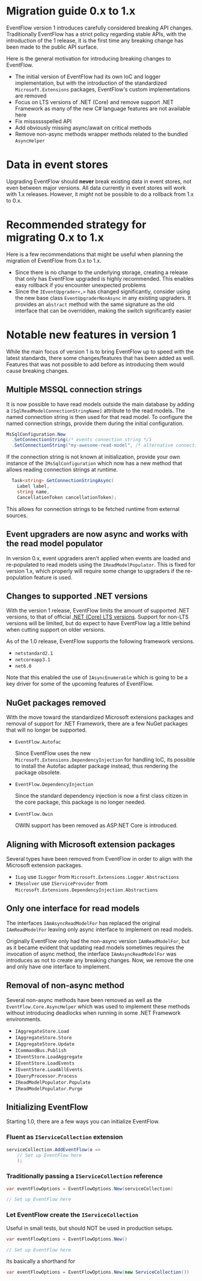 # Migration guide 0.x to 1.x

EventFlow version 1 introduces carefully considered breaking API changes. Traditionally
EventFlow has a strict policy regarding stable APIs, with the introduction of
the 1 release, it is the first time any breaking change has been made to the
public API surface.

Here is the general motivation for introducing breaking changes to EventFlow.

- The initial version of EventFlow had its own IoC and logger implementation,
  but with the introduction of the standardized `Microsoft.Extensions` packages,
  EventFlow's custom implementations are removed
- Focus on LTS versions of .NET (Core) and remove support .NET Framework as many
  of the new C# language features are not available here
- Fix misssssspelled API
- Add obviously missing async/await on critical methods
- Remove non-async methods wrapper methods related to the bundled `AsyncHelper`

<!-- =========================================================================== -->
# Data in event stores

Upgrading EventFlow should **never** break existing data in event stores, not even
between major versions. All data currently in event stores will work with 1.x
releases. However, it _might_ not be possible to do a rollback from 1.x to 0.x.


<!-- =========================================================================== -->
# Recommended strategy for migrating 0.x to 1.x

Here is a few recommendations that might be useful when planning the migration
of EventFlow from 0.x to 1.x. 

- Since there is no change to the underlying storage, creating a release that
  only has EventFlow upgraded is highly recommended. This enables easy rollback
  if you encounter unexpected problems
- Since the `IEventUpgrader<,>` has changed significantly, consider using the new
  base class `EventUpgraderNonAsync` in any existing upgraders. It provides an
  `abstract` method with the same signature as the old interface that can be
  overridden, making the switch significantly easier


<!-- =========================================================================== -->
# Notable new features in version 1

While the main focus of version 1 is to bring EventFlow up to speed with the latest
standards, there some changes/features that has been added as well. Features
that was not possible to add before as introducing them would cause breaking changes.


## Multiple MSSQL connection strings

It is now possible to have read models
outside the main database by adding a `[SqlReadModelConnectionStringName]`
attribute to the read models. The named connection string is then used for
that read model. To configure the named connection strings, provide them
during the initial configuration.

```csharp
MsSqlConfiguration.New
  .SetConnectionString(/* events connection string */)
  .SetConnectionString("my-awesome-read-model", /* alternative connection string */)
```

If the connection string is not known at initialization, provide your own instance
of the `IMsSqlConfiguration` which now has a new method that allows reading connection
strings at runtime.

```csharp
  Task<string> GetConnectionStringAsync(
    Label label,
    string name,
    CancellationToken cancellationToken);
```

This allows for connection strings to be fetched runtime from external sources.

##  Event upgraders are now async and works with the read model populator

In version 0.x, event upgraders aren't applied when events are loaded and
re-populated to read models using the `IReadModelPopulator`. This is fixed for
version 1.x, which properly will require some change to upgraders if the
re-population feature is used.

## Changes to supported .NET versions

With the version 1 release, EventFlow limits the amount of supported .NET versions, to
that of official [.NET (Core) LTS versions](https://dotnet.microsoft.com/en-us/platform/support/policy).
Support for non-LTS versions will be limited, but do expect to have EventFlow lag a little
behind when cutting support on older versions.

As of the 1.0 release, EventFlow supports the following framework versions.

- `netstandard2.1`
- `netcoreapp3.1`
- `net6.0`

Note that this enabled the use of `IAsyncEnumerable` which is going to be a key driver
for some of the upcoming features of EventFlow. 

## NuGet packages removed

With the move toward the standardized Microsoft extensions packages and removal
of support for .NET Framework, there are a few NuGet packages that will no
longer be supported.

- `EventFlow.Autofac`
   
   Since EventFlow uses the new `Microsoft.Extensions.DependencyInjection` for
   handling IoC, its possible to install the Autofac adapter package instead,
   thus rendering the package obsolete.

- `EventFlow.DependencyInjection`

  Since the standard dependency injection is now a first class citizen in the
  core package, this package is no longer needed.

- `EventFlow.Owin`

  OWIN support has been removed as ASP.NET Core is introduced.


## Aligning with Microsoft extension packages

Several types have been removed from EventFlow in order to align
with the Microsoft extension packages.

- `ILog` use `ILogger` from `Microsoft.Extensions.Logger.Abstractions`
- `IResolver` use `IServiceProvider`
  from `Microsoft.Extensions.DependencyInjection.Abstractions`


## Only one interface for read models

The interfaces `IAmAsyncReadModelFor` has replaced the original `IAmReadModelFor`
leaving only async interface to implement on read models.

Originally EventFlow only had the non-async version `IAmReadModelFor`, but as it
became evident that updating read models sometimes requires the invocation of 
async method, the interface `IAmAsyncReadModelFor` was introduces as not to create
any breaking changes. Now, we remove the one and only have one interface to
implement.


## Removal of non-async method

Several non-async methods have been removed as well as the
`EventFlow.Core.AsyncHelper` which was used to implement these methods
without introducing deadlocks when running in some .NET Framework
environments.

- `IAggregateStore.Load`
- `IAggregateStore.Store`
- `IAggregateStore.Update`
- `ICommandBus.Publish`
- `IEventStore.LoadAggregate`
- `IEventStore.LoadEvents`
- `IEventStore.LoadAllEvents`
- `IQueryProcessor.Process`
- `IReadModelPopulator.Populate`
- `IReadModelPopulator.Purge`

## Initializing EventFlow

Starting 1.0, there are a few ways you can initialize EventFlow.


### Fluent as `IServiceCollection` extension

```csharp
serviceCollection.AddEventFlow(o => 
    // Set up EventFlow here
    );
```

### Traditionally passing a `IServiceCollection` reference

```csharp
var eventFlowOptions = EventFlowOptions.New(serviceCollection)

// Set up EventFlow here
```


### Let EventFlow create the `IServiceCollection`

Useful in small tests, but should NOT be used in production setups.

```csharp
var eventFlowOptions = EventFlowOptions.New()

// Set up EventFlow here
```

Its basically a shorthand for

```csharp
var eventFlowOptions = EventFlowOptions.New(new ServiceCollection())
```
